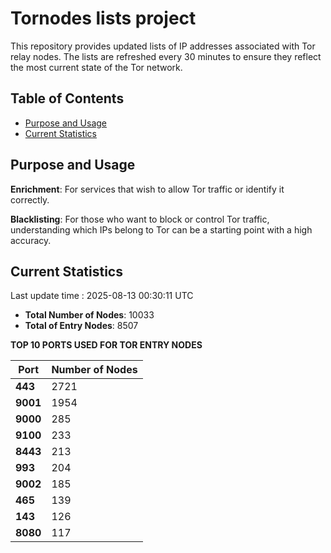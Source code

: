 # Tornodes lists project

This repository provides updated lists of IP addresses associated with Tor relay nodes. The lists are refreshed every 30 minutes to ensure they reflect the most current state of the Tor network.

## Table of Contents

- [Purpose and Usage](#purpose-and-usage)
- [Current Statistics](#current-statistics)


## Purpose and Usage

**Enrichment**: For services that wish to allow Tor traffic or identify it correctly.

**Blacklisting**: For those who want to block or control Tor traffic, understanding which IPs belong to Tor can be a starting point with a high accuracy.

## Current Statistics

Last update time : 2025-08-13 00:30:11 UTC

- **Total Number of Nodes**: 10033
- **Total of Entry Nodes**: 8507

**TOP 10 PORTS USED FOR TOR ENTRY NODES**

| **Port** | **Number of Nodes** |
|------|-----------------|
| **443**   | 2721  |
| **9001**   | 1954  |
| **9000**   | 285  |
| **9100**   | 233  |
| **8443**   | 213  |
| **993**   | 204  |
| **9002**   | 185  |
| **465**   | 139  |
| **143**   | 126  |
| **8080**   | 117  |

